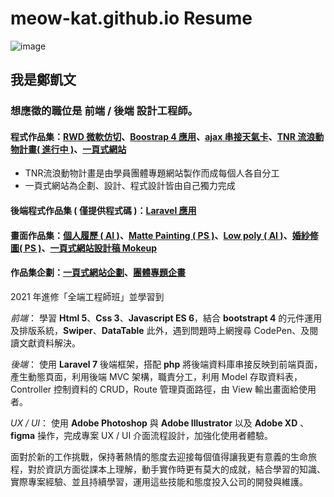 # meow-kat.github.io Resume
![image](https://meow-kat.github.io/profile/Resume.jpg)

## 我是鄭凱文
### 想應徵的職位是 前端 / 後端 設計工程師。
#### 程式作品集：[RWD 微軟仿切](https://meow-kat.github.io/microsoft/microsoft_flex.html)、[Boostrap 4 應用](https://meow-kat.github.io/shopping_cart/index.html)、[ajax 串接天氣卡](https://meow-kat.github.io/weather/weather-card.html)、[TNR 流浪動物計畫( 進行中 )](https://110-03-sunyehfy-tnr-cat.dev-hub.io/TNR-index)、[一頁式網站](https://meow-kat.github.io/backery/)

* TNR流浪動物計畫是由學員團體專題網站製作而成每個人各自分工
* 一頁式網站為企劃、設計、程式設計皆由自己獨力完成

#### 後端程式作品集 ( 僅提供程式碼 )：[Laravel 應用](https://github.com/meow-Kat/bootstrap_shopping)

#### 畫面作品集：[個人履歷 ( AI )](https://github.com/meow-Kat/meow-kat.github.io/blob/main/profile/Resume.jpg)、[Matte Painting ( PS )](https://github.com/meow-Kat/meow-kat.github.io/blob/main/profile/city-text.jpg)、[Low poly ( AI )](https://github.com/meow-Kat/meow-kat.github.io/blob/main/profile/low%20poly.jpg)、[婚紗修圖( PS )](https://github.com/meow-Kat/meow-kat.github.io/blob/main/profile/wedding.jpg)、[一頁式網站設計稿 Mokeup](https://www.figma.com/file/Oo0JuGjSV3wtRqcj7p7mtS/Untitled?node-id=51%3A24)

#### 作品集企劃：[一頁式網站企劃](https://docs.google.com/document/d/1CdThrUYwtFZDcJqcjJ7V_QkN5CZYrQ27NB9Coe-6Gww/edit)、[團體專題企畫](https://docs.google.com/document/d/1SLvk3Kvd094ilwhUZzzDo1kmJ9m0cCSjY010JzsOCBw/edit)

2021 年進修「全端工程師班」並學習到


*前端*： 學習 **Html 5**、**Css 3**、**Javascript ES 6**，結合 **bootstrapt 4** 的元件運用及排版系統，**Swiper**、**DataTable** 此外，遇到問題時上網搜尋 CodePen、及閱讀文獻資料解決。



*後端*： 使用 **Laravel 7** 後端框架，搭配 **php** 將後端資料庫串接反映到前端頁面，產生動態頁面，利用後端 MVC 架構，職責分工，利用 Model 存取資料表，Controller 控制資料的 CRUD，Route 管理頁面路徑，由 View 輸出畫面給使用者。



*UX / UI*： 使用 **Adobe Photoshop** 與 **Adobe Illustrator** 以及 **Adobe XD** 、 **figma** 操作，完成專案 UX / UI 介面流程設計，加強化使用者體驗。


面對於新的工作挑戰，保持著熱情的態度去迎接每個值得讓我更有意義的生命旅程，對於資訊方面從課本上理解，動手實作時更有莫大的成就，結合學習的知識、實際專案經驗、並且持續學習，運用這些技能和態度投入公司的開發與維護。

